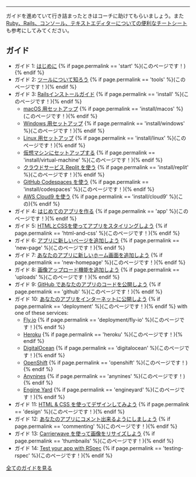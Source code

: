 <hr>

ガイドを進めていて行き詰まったときはコーチに助けてもらいましょう。また [Ruby、Rails、コンソール、テキストエディターについての便利なチートシート](https://www.pragtob.info/rails-beginner-cheatsheet/) も参考にしてみてください。

## ガイド

* ガイド 1: [はじめに](/start) {% if page.permalink == 'start' %}(このページです！){% endif %}
* ガイド 2: [ツールについて知ろう](/tools) {% if page.permalink == 'tools' %}(このページです！){% endif %}
* ガイド 3: [Railsインストールガイド](/install) {% if page.permalink == 'install' %}(このページです！){% endif %}
  - [macOS 用セットアップ](/install/macos) {% if page.permalink == 'install/macos' %}(このページです！){% endif %}
  - [Windows 用セットアップ](/install/windows) {% if page.permalink == 'install/windows' %}(このページです！){% endif %}
  - [Linux 用セットアップ](/install/linux) {% if page.permalink == 'install/linux' %}(このページです！){% endif %}
  - [仮想マシンにセットアップする](/install/virtual-machine) {% if page.permalink == 'install/virtual-machine' %}(このページです！){% endif %}
  - [クラウドサービス Replit を使う](/install/replit) {% if page.permalink == 'install/replit' %}(このページです！){% endif %}
  - [GitHub Codespaces を使う](/install/codespaces) {% if page.permalink == 'install/codespaces' %}(このページです！){% endif %}
  - [AWS Cloud9 を使う](/install/cloud9) {% if page.permalink == 'install/cloud9' %}(この){% endif %}
* ガイド 4: [はじめてのアプリを作る](/app) {% if page.permalink == 'app' %}(このページです！){% endif %}
* ガイド 5: [HTMLとCSSを使ってアプリをスタイリングしよう](/html-and-css) {% if page.permalink == 'html-and-css' %}(このページです！){% endif %}
* ガイド 6: [アプリに新しいページを追加しよう](/new-page) {% if page.permalink == 'new-page' %}(このページです！){% endif %}
* ガイド 7: [あなたのアプリに新しいホーム画面を追加しよう](/new-homepage) {% if page.permalink == 'new-homepage' %}(このページです！){% endif %}
* ガイド 8: [画像アップロード機能を追加しよう](/uploads) {% if page.permalink == 'uploads' %}(このページです！){% endif %}
* ガイド 9: [GitHub であなたのアプリのコードを公開しよう](/github) {% if page.permalink == 'github' %}(このページです！){% endif %}
* ガイド 10: [あなたのアプリをインターネットに公開しよう](/deployment) {% if page.permalink == 'deployment' %}(このページです！){% endif %} with one of these services:
  - [Fly.io](/deployment/fly-io) {% if page.permalink == 'deployment/fly-io' %}(このページです！){% endif %}
  - [Heroku](/heroku) {% if page.permalink == 'heroku' %}(このページです！){% endif %}
  - [DigitalOcean](/digitalocean) {% if page.permalink == 'digitalocean' %}(このページです！){% endif %}
  - [OpenShift](/openshift) {% if page.permalink == 'openshift' %}(このページです！){% endif %}
  - [Anynines](/anynines) {% if page.permalink == 'anynines' %}(このページです！){% endif %}
  - [Engine Yard](/engineyard) {% if page.permalink == 'engineyard' %}(このページです！){% endif %}
* ガイド 11: [HTML & CSS を使ってデザインしてみよう](/design) {% if page.permalink == 'design' %}(このページです！){% endif %}
* ガイド 12: [あなたのアプリにコメント出来るようにしましょう](/commenting) {% if page.permalink == 'commenting' %}(このページです！){% endif %}
* ガイド 13: [Carrierwave を使って画像をリサイズしよう](/thumbnails) {% if page.permalink == 'thumbnails' %}(このページです！){% endif %}
* ガイド 14: [Test your app with RSpec](/testing-rspec) {% if page.permalink == 'testing-rspec' %}(このページです！){% endif %}

[全てのガイドを見る](/)
